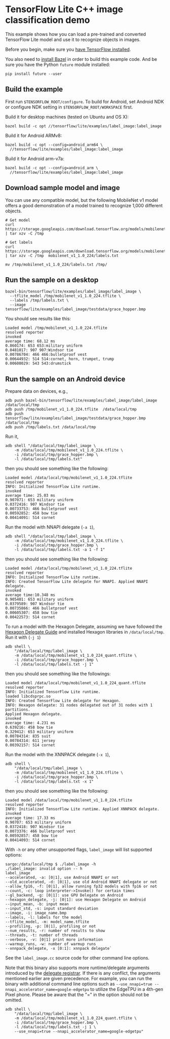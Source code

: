 # TensorFlow Lite C++ image classification demo

This example shows how you can load a pre-trained and converted
TensorFlow Lite model and use it to recognize objects in images.

Before you begin,
make sure you [have TensorFlow installed](https://www.tensorflow.org/install).

You also need to
[install Bazel](https://docs.bazel.build/versions/master/install.html) in order
to build this example code. And be sure you have the Python `future` module
installed:

```
pip install future --user
```

## Build the example

First run `$TENSORFLOW_ROOT/configure`. To build for Android, set
Android NDK or configure NDK setting in
`$TENSORFLOW_ROOT/WORKSPACE` first.

Build it for desktop machines (tested on Ubuntu and OS X):

```
bazel build -c opt //tensorflow/lite/examples/label_image:label_image
```

Build it for Android ARMv8:

```
bazel build -c opt --config=android_arm64 \
  //tensorflow/lite/examples/label_image:label_image
```

Build it for Android arm-v7a:

```
bazel build -c opt --config=android_arm \
  //tensorflow/lite/examples/label_image:label_image
```

## Download sample model and image

You can use any compatible model, but the following MobileNet v1 model offers
a good demonstration of a model trained to recognize 1,000 different objects.

```
# Get model
curl https://storage.googleapis.com/download.tensorflow.org/models/mobilenet_v1_2018_02_22/mobilenet_v1_1.0_224.tgz | tar xzv -C /tmp

# Get labels
curl https://storage.googleapis.com/download.tensorflow.org/models/mobilenet_v1_1.0_224_frozen.tgz  | tar xzv -C /tmp  mobilenet_v1_1.0_224/labels.txt

mv /tmp/mobilenet_v1_1.0_224/labels.txt /tmp/
```

## Run the sample on a desktop

```
bazel-bin/tensorflow/lite/examples/label_image/label_image \
  --tflite_model /tmp/mobilenet_v1_1.0_224.tflite \
  --labels /tmp/labels.txt \
  --image tensorflow/lite/examples/label_image/testdata/grace_hopper.bmp
```

You should see results like this:

```
Loaded model /tmp/mobilenet_v1_1.0_224.tflite
resolved reporter
invoked
average time: 68.12 ms
0.860174: 653 653:military uniform
0.0481017: 907 907:Windsor tie
0.00786704: 466 466:bulletproof vest
0.00644932: 514 514:cornet, horn, trumpet, trump
0.00608029: 543 543:drumstick
```

## Run the sample on an Android device

Prepare data on devices, e.g.,

```
adb push bazel-bin/tensorflow/lite/examples/label_image/label_image  /data/local/tmp
adb push /tmp/mobilenet_v1_1.0_224.tflite  /data/local/tmp
adb push tensorflow/lite/examples/label_image/testdata/grace_hopper.bmp  /data/local/tmp
adb push /tmp/labels.txt /data/local/tmp
```

Run it,

```
adb shell "/data/local/tmp/label_image \
    -m /data/local/tmp/mobilenet_v1_1.0_224.tflite \
    -i /data/local/tmp/grace_hopper.bmp \
    -l /data/local/tmp/labels.txt"
```

then you should see something like the following:

```
Loaded model /data/local/tmp/mobilenet_v1_1.0_224.tflite
resolved reporter
INFO: Initialized TensorFlow Lite runtime.
invoked
average time: 25.03 ms
0.907071: 653 military uniform
0.0372416: 907 Windsor tie
0.00733753: 466 bulletproof vest
0.00592852: 458 bow tie
0.00414091: 514 cornet
```

Run the model with NNAPI delegate (`-a 1`),

```
adb shell "/data/local/tmp/label_image \
    -m /data/local/tmp/mobilenet_v1_1.0_224.tflite \
    -i /data/local/tmp/grace_hopper.bmp \
    -l /data/local/tmp/labels.txt -a 1 -f 1"
```

then you should see something like the following:

```
Loaded model /data/local/tmp/mobilenet_v1_1.0_224.tflite
resolved reporter
INFO: Initialized TensorFlow Lite runtime.
INFO: Created TensorFlow Lite delegate for NNAPI. Applied NNAPI delegate.
invoked
average time:10.348 ms
0.905401: 653 military uniform
0.0379589: 907 Windsor tie
0.00735866: 466 bulletproof vest
0.00605307: 458 bow tie
0.00422573: 514 cornet
```

To run a model with the Hexagon Delegate, assuming we have followed the
[Hexagon Delegate Guide](https://github.com/galeone/tensorflow/blob/master/tensorflow/lite/g3doc/performance/hexagon_delegate.md)
and installed Hexagon libraries in `/data/local/tmp`. Run it with (`-j 1`)

```
adb shell \
    "/data/local/tmp/label_image \
    -m /data/local/tmp/mobilenet_v1_1.0_224_quant.tflite \
    -i /data/local/tmp/grace_hopper.bmp \
    -l /data/local/tmp/labels.txt -j 1"
```

then you should see something like the followings:

```
Loaded model /data/local/tmp/mobilenet_v1_1.0_224_quant.tflite
resolved reporter
INFO: Initialized TensorFlow Lite runtime.
loaded libcdsprpc.so
INFO: Created TensorFlow Lite delegate for Hexagon.
INFO: Hexagon delegate: 31 nodes delegated out of 31 nodes with 1 partitions.
Applied Hexagon delegate.
invoked
average time: 4.231 ms
0.639216: 458 bow tie
0.329412: 653 military uniform
0.00784314: 835 suit
0.00784314: 611 jersey
0.00392157: 514 cornet
```

Run the model with the XNNPACK delegate (`-x 1`),

```shell
adb shell \
    "/data/local/tmp/label_image \
    -m /data/local/tmp/mobilenet_v1_1.0_224.tflite \
    -i /data/local/tmp/grace_hopper.bmp \
    -l /data/local/tmp/labels.txt -x 1"
```

then you should see something like the following:

```
Loaded model /data/local/tmp/mobilenet_v1_1.0_224.tflite
resolved reporter
INFO: Initialized TensorFlow Lite runtime. Applied XNNPACK delegate.
invoked
average time: 17.33 ms
0.90707: 653 military uniform
0.0372418: 907 Windsor tie
0.0073376: 466 bulletproof vest
0.00592857: 458 bow tie
0.00414093: 514 cornet
```

With `-h` or any other unsupported flags, `label_image` will list supported
options:

```shell
sargo:/data/local/tmp $ ./label_image -h
./label_image: invalid option -- h
label_image
--accelerated, -a: [0|1], use Android NNAPI or not
--old_accelerated, -d: [0|1], use old Android NNAPI delegate or not
--allow_fp16, -f: [0|1], allow running fp32 models with fp16 or not
--count, -c: loop interpreter->Invoke() for certain times
--gl_backend, -g: [0|1]: use GPU Delegate on Android
--hexagon_delegate, -j: [0|1]: use Hexagon Delegate on Android
--input_mean, -b: input mean
--input_std, -s: input standard deviation
--image, -i: image_name.bmp
--labels, -l: labels for the model
--tflite_model, -m: model_name.tflite
--profiling, -p: [0|1], profiling or not
--num_results, -r: number of results to show
--threads, -t: number of threads
--verbose, -v: [0|1] print more information
--warmup_runs, -w: number of warmup runs
--xnnpack_delegate, -x [0:1]: xnnpack delegate`
```

See the `label_image.cc` source code for other command line options.

Note that this binary also supports more runtime/delegate arguments introduced
by the [delegate registrar](https://github.com/galeone/tensorflow/tree/master/tensorflow/lite/tools/delegates).
If there is any conflict, the arguments mentioned earlier are given precedence.
For example, you can run the binary with additional command line options
such as `--use_nnapi=true --nnapi_accelerator_name=google-edgetpu` to utilize
the EdgeTPU in a 4th-gen Pixel phone. Please be aware that the "=" in the option
should not be omitted.

```
adb shell \
    "/data/local/tmp/label_image \
    -m /data/local/tmp/mobilenet_v1_1.0_224_quant.tflite \
    -i /data/local/tmp/grace_hopper.bmp \
    -l /data/local/tmp/labels.txt -j 1 \
    --use_nnapi=true --nnapi_accelerator_name=google-edgetpu"
```

